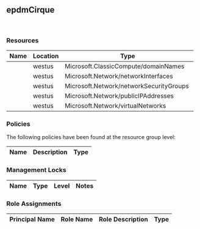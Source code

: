 
## epdmCirque 
 
### Resources


| Name | Location | Type |
| --- | --- | --- |
|   | westus  | Microsoft.ClassicCompute/domainNames  |
|   | westus  | Microsoft.Network/networkInterfaces  |
|   | westus  | Microsoft.Network/networkSecurityGroups  |
|   | westus  | Microsoft.Network/publicIPAddresses  |
|   | westus  | Microsoft.Network/virtualNetworks  |

### Policies
The following policies have been found at the resource group level: 

| Name | Description | Type |
| --- | --- | --- |

### Management Locks


| Name | Type | Level | Notes |
| --- | --- | --- | --- |

### Role Assignments


| Principal Name | Role Name | Role Description | Type |
| --- | --- | --- | --- |
